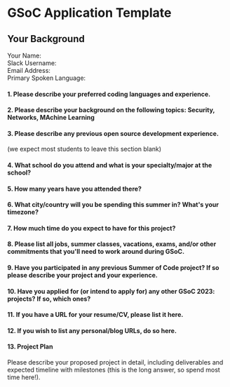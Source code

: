 # GSoC Application Template

## Your Background

Your Name:  
Slack Username:  
Email Address:  
Primary Spoken Language:  

#### 1. Please describe your preferred coding languages and experience.

#### 2. Please describe your background on the following topics: Security, Networks, MAchine Learning

#### 3. Please describe any previous open source development experience.

(we expect most students to leave this section blank)

#### 4. What school do you attend and what is your specialty/major at the school?

#### 5. How many years have you attended there?

#### 6. What city/country will you be spending this summer in? What's your timezone?

#### 7. How much time do you expect to have for this project?

#### 8. Please list all jobs, summer classes, vacations, exams, and/or other commitments that you'll need to work around during GSoC.

#### 9. Have you participated in any previous Summer of Code project? If so please describe your project and your experience.

#### 10. Have you applied for (or intend to apply for) any other GSoC 2023: projects? If so, which ones?

#### 11. If you have a URL for your resume/CV, please list it here.

#### 12. If you wish to list any personal/blog URLs, do so here.

#### 13. Project Plan

Please describe your proposed project in detail, including deliverables and expected timeline with milestones (this is the long answer, so spend most time here!).
